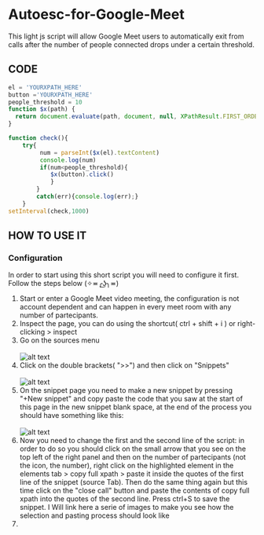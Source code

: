 # Autoesc-for-Google-Meet
This light js script will allow Google Meet users to automatically exit from calls after the number of people connected drops under a certain threshold. 
## CODE
```javascript
el = 'YOURXPATH_HERE'
button ='YOURXPATH_HERE'
people_threshold = 10
function $x(path) {
  return document.evaluate(path, document, null, XPathResult.FIRST_ORDERED_NODE_TYPE, null).singleNodeValue;
}

function check(){
    try{
         num = parseInt($x(el).textContent)
         console.log(num)
         if(num<people_threshold){
            $x(button).click()
            }
        }
        catch(err){console.log(err);}
    }
setInterval(check,1000)
```
## HOW TO USE IT 
### Configuration  
In order to start using this short script you will need to configure it first. Follow the steps below (✧≖╭͜ʖ╮≖)
1. Start or enter a Google Meet video meeting, the configuration is not account dependent and can happen in every meet room  with any number of partecipants. 
2. Inspect the page, you can do using the shortcut( ctrl + shift + i ) or right-clicking > inspect
3. Go on the sources menu <br/>  <br/> ![alt text](https://i.imgur.com/h26Upb8.png)
4. Click on the double brackets( ">>") and then click on "Snippets" <br/>  <br/> ![alt text](https://i.imgur.com/GBTWXIZ.png)
5. On the snippet page you need to make a new snippet by pressing "+New snippet" and copy paste the code that you saw at the start of this page in the new snippet blank space, at the end of the process you should have something like this: <br/>  <br/> ![alt text](https://i.imgur.com/9OTsoLE.png)
6. Now you need to change the first and the second line of the script: in order to do so you should click on the small arrow that you see on the top left of the right panel and then on the number of partecipants (not the icon, the number), right click on the highlighted element in the elements tab > copy full xpath > paste it inside the quotes of the first line of the snippet (source Tab). Then do the same thing again but this time click on the "close call" button and paste the contents of copy full xpath into the quotes of the second line. Press ctrl+S to save the snippet. I Will link here a serie of images to make you see how the selection and pasting process should look like 
7. 


